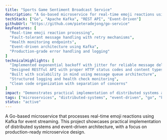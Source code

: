 ```yaml
---
title: "Sports Game Sentiment Broadcast Service"
description: "A Go-based microservice for real-time emoji reactions using Kafka for event streaming"
techStack: ["Go", "Apache Kafka", "REST API", "Event-Driven"]
githubUrl: "https://github.com/pieteradejong/go-service"
keyFeatures: [
  "Real-time emoji reaction processing",
  "Fault-tolerant message handling with retry mechanisms",
  "Health monitoring endpoints",
  "Event-driven architecture using Kafka",
  "Production-grade error handling and logging"
]
technicalHighlights: [
  "Implemented exponential backoff with jitter for reliable message delivery",
  "Designed RESTful API with proper HTTP status codes and content types",
  "Built with scalability in mind using message queue architecture",
  "Structured logging and health check monitoring",
  "Clean code organization with separation of concerns"
]
impact: "Demonstrates practical implementation of distributed systems and event-driven architecture, showcasing production-ready microservice design"
tags: ["microservices", "distributed-systems", "event-driven", "go", "kafka", "api-design"]
status: "active"
---
```


A Go-based microservice that processes real-time emoji reactions using Kafka for event streaming. This project showcases practical implementation of distributed systems and event-driven architecture, with a focus on production-ready microservice design. 